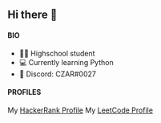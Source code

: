 ## Hi there 👋

#### BIO

- 🧑‍🎓  Highschool student
- 💻  Currently learning Python
- 💬  Discord: CZAR#0027

#### PROFILES

My [HackerRank Profile](https://www.hackerrank.com/czariwnl)
My [LeetCode Profile](https://leetcode.com/czariwnl/)
